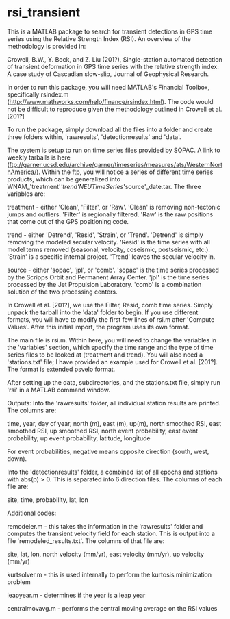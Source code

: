 # rsi_transient

This is a MATLAB package to search for transient detections in GPS time series using the Relative Strength Index (RSI). An overview of the methodology is provided in:

Crowell, B.W., Y. Bock, and Z. Liu (201?), Single-station automated detection of transient deformation in GPS time series with the relative strength index: A case study of Cascadian slow-slip, Journal of Geophysical Research.

In order to run this package, you will need MATLAB's Financial Toolbox, specifically rsindex.m (http://www.mathworks.com/help/finance/rsindex.html). The code would not be difficult to reproduce given the methodology outlined in Crowell et al. [201?]

To run the package, simply download all the files into a folder and create three folders within, 'rawresults', 'detectionresults' and 'data'.

The system is setup to run on time series files provided by SOPAC. A link to weekly tarballs is here (ftp://garner.ucsd.edu/archive/garner/timeseries/measures/ats/WesternNorthAmerica/). Within the ftp, you will notice a series of different time series products, which can be generalized into WNAM_'treatment'_'trend'NEUTimeSeries_'source'_date.tar. The three variables are:

treatment - either 'Clean', 'Filter', or 'Raw'. 'Clean' is removing non-tectonic jumps and outliers. 'Filter' is regionally filtered. 'Raw' is the raw positions that come out of the GPS positioning code.

trend - either 'Detrend', 'Resid', 'Strain', or 'Trend'. 'Detrend' is simply removing the modeled secular velocity. 'Resid' is the time series with all model terms removed (seasonal, velocity, coseismic, postseismic, etc.). 'Strain' is a specific internal project. 'Trend' leaves the secular velocity in.

source - either 'sopac', 'jpl', or 'comb'. 'sopac' is the time series processed by the Scripps Orbit and Permanent Array Center. 'jpl' is the time series processed by the Jet Propulsion Laboratory. 'comb' is a combination solution of the two processing centers.

In Crowell et al. [201?], we use the Filter, Resid, comb time series. Simply unpack the tarball into the 'data' folder to begin. If you use different formats, you will have to modify the first few lines of rsi.m after 'Compute Values'. After this initial import, the program uses its own format.

The main file is rsi.m. Within here, you will need to change the variables in the 'variables' section, which specify the time range and the type of time series files to be looked at (treatment and trend). You will also need a 'stations.txt' file; I have provided an example used for Crowell et al. [201?]. The format is extended psvelo format.

After setting up the data, subdirectories, and the stations.txt file, simply run 'rsi' in a MATLAB command window. 

Outputs:
Into the 'rawresults' folder, all individual station results are printed. The columns are:

time, year, day of year, north (m), east (m), up(m), north smoothed RSI, east smoothed RSI, up smoothed RSI, north event probability, east event probability, up event probability, latitude, longitude

For event probabilities, negative means opposite direction (south, west, down).

Into the 'detectionresults' folder, a combined list of all epochs and stations with abs(p) > 0. This is separated into 6 direction files. The columns of each file are:

site, time, probability, lat, lon

Additional codes:

remodeler.m - this takes the information in the 'rawresults' folder and computes the transient velocity field for each station. This is output into a file 'remodeled_results.txt'. The columns of that file are:

site, lat, lon, north velocity (mm/yr), east velocity (mm/yr), up velocity (mm/yr)

kurtsolver.m - this is used internally to perform the kurtosis minimization problem

leapyear.m - determines if the year is a leap year

centralmovavg.m - performs the central moving average on the RSI values

